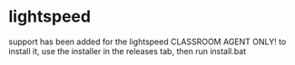 # lightspeed
support has been added for the lightspeed CLASSROOM AGENT ONLY!
to install it, use the installer in the releases tab, then run install.bat


